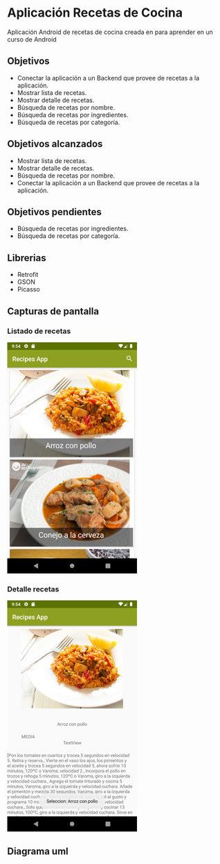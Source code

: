 # Aplicación Recetas de Cocina

Aplicación Android de recetas de cocina creada en para aprender en un curso de Android



## Objetivos

 * Conectar la aplicación a un Backend que provee de 	recetas a la aplicación.
 * Mostrar lista de recetas.
 * Mostrar detalle de recetas.
 * Búsqueda de recetas por nombre.
 * Búsqueda de recetas por ingredientes.
 * Búsqueda de recetas por categoría.
 
 
## Objetivos alcanzados

 * Mostrar lista de recetas.
 * Mostrar detalle de recetas.
 * Búsqueda de recetas por nombre.
 * Conectar la aplicación a un Backend que provee de 	recetas a la aplicación.
		
## Objetivos pendientes
  * Búsqueda de recetas por ingredientes.
 * Búsqueda de recetas por categoría.		


## Librerias

* Retrofit
* GSON
* Picasso


## Capturas de pantalla

### Listado de recetas

![Listado de recetas](https://github.com/whiteolga48/recetas/blob/master/listarecetas.png?raw=true)




### Detalle recetas

![Detalle receta ](https://github.com/whiteolga48/recetas/blob/master/detalle_receta.png?raw=true)

## Diagrama uml




<!--stackedit_data:
eyJoaXN0b3J5IjpbLTg2Njc3NDMwLDUwMzcwMTM1NSwtMTE0Nj
Y4NTQ5NSw5OTUwMzY5ODEsLTI2Mzk5NDI3Ml19
-->